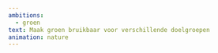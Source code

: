 ```yaml
---
ambitions:
  - groen
text: Maak groen bruikbaar voor verschillende doelgroepen
animation: nature
---
```

